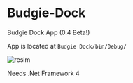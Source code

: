 # Budgie-Dock
Budgie Dock App (0.4 Beta!)

App is located at `Budgie Dock/bin/Debug/`

![resim](https://user-images.githubusercontent.com/103432992/174581738-0848133e-62c7-4e76-857c-19259326a0fb.png)

Needs .Net Framework 4
